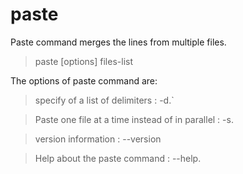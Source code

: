 # paste

Paste command merges the lines from multiple files.

> paste [options] files-list

The options of paste command are:

> specify of a list of delimiters : -d.`

> Paste one file at a time instead of in parallel : -s.

> version information : --version

> Help about the paste command : --help.
